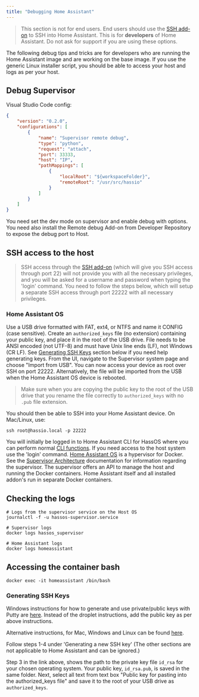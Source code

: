 ```yaml
---
title: "Debugging Home Assistant"
---
```


> This section is not for end users. End users should use the [SSH add-on] to SSH into Home Assistant. This is for <b>developers</b> of Home Assistant. Do not ask for support if you are using these options.

[SSH add-on]: https://www.home-assistant.io/addons/ssh/

The following debug tips and tricks are for developers who are running the Home Assistant image and are working on the base image. If you use the generic Linux installer script, you should be able to access your host and logs as per your host.

## Debug Supervisor

Visual Studio Code config:
```json
{
    "version": "0.2.0",
    "configurations": [
        {
            "name": "Supervisor remote debug",
            "type": "python",
            "request": "attach",
            "port": 33333,
            "host": "IP",
            "pathMappings": [
                {
                    "localRoot": "${workspaceFolder}",
                    "remoteRoot": "/usr/src/hassio"
                }
            ]
        }
    ]
}
```

You need set the dev mode on supervisor and enable debug with options. You need also install the Remote debug Add-on from Developer Repository to expose the debug port to Host.

## SSH access to the host
> SSH access through the [SSH add-on] (which will give you SSH access through port 22) will not provide you with all the necessary privileges, and you will be asked for a username and password when typing the 'login' command. You need to follow the steps below, which will setup a separate SSH access through port 22222 with all necessary privileges.

### Home Assistant OS
Use a USB drive formatted with FAT, ext4, or NTFS and name it CONFIG (case sensitive). Create an `authorized_keys` file (no extension) containing your public key, and place it in the root of the USB drive. File needs to be ANSI encoded (not UTF-8) and must have Unix line ends (LF), not Windows (CR LF). See [Generating SSH Keys](#generating-ssh-keys) section below if you need help generating keys. From the UI, navigate to the Supervisor system page and choose "Import from USB". You can now access your device as root over SSH on port 22222. Alternatively, the file will be imported from the USB when the Home Assistant OS device is rebooted.

> Make sure when you are copying the public key to the root of the USB drive that you rename the file correctly to `authorized_keys` with no `.pub` file extension.

You should then be able to SSH into your Home Assistant device. On Mac/Linux, use:

```shell
ssh root@hassio.local -p 22222
```

You will initially be logged in to Home Assistant CLI for HassOS where you can perform normal [CLI functions]. If you need access to the host system use the 'login' command. [Home Assistant OS] is a hypervisor for Docker. See the [Supervisor Architecture] documentation for information regarding the supervisor. The supervisor offers an API to manage the host and running the Docker containers. Home Assistant itself and all installed addon's run in separate Docker containers. 

[CLI functions]: https://www.home-assistant.io/hassio/commandline/
[Home Assistant OS]: https://github.com/home-assistant/hassos
[Supervisor Architecture]: https://developers.home-assistant.io/docs/en/architecture_hassio.html

## Checking the logs

```shell
# Logs from the supervisor service on the Host OS
journalctl -f -u hassos-supervisor.service

# Supervisor logs
docker logs hassos_supervisor

# Home Assistant logs
docker logs homeassistant
```

## Accessing the container bash

```shell
docker exec -it homeassistant /bin/bash
```

[windows-keys]: https://www.digitalocean.com/community/tutorials/how-to-use-ssh-keys-with-putty-on-digitalocean-droplets-windows-users

### Generating SSH Keys

Windows instructions for how to generate and use private/public keys with Putty are [here][windows-keys]. Instead of the droplet instructions, add the public key as per above instructions.

Alternative instructions, for Mac, Windows and Linux can be found [here](https://help.github.com/articles/generating-a-new-ssh-key-and-adding-it-to-the-ssh-agent/#platform-mac).

Follow steps 1-4 under 'Generating a new SSH key' (The other sections are not applicable to Home Assistant and can be ignored.)

Step 3 in the link above, shows the path to the private key file `id_rsa` for your chosen operating system. Your public key, `id_rsa.pub`, is saved in the same folder. Next, select all text from text box "Public key for pasting into the authorized_keys file" and save it to the root of your USB drive as `authorized_keys`.
